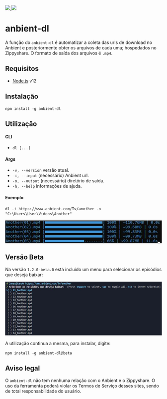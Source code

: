 <a href='https://www.npmjs.com/package/anbient-dl'>
    <img src='https://img.shields.io/npm/v/anbient-dl'>
</a>
<a href='https://www.npmjs.com/package/anbient-dl'>
    <img src='https://img.shields.io/npm/dt/anbient-dl'>
</a>

# anbient-dl

A função do `anbient-dl` é automatizar a coleta das urls de download no Anbient e posteriormente obter os arquivos de cada uma; hospedados no Zippyshare. O formato de saída dos arquivos é `.mp4`.

## Requisitos

- [Node.js](https://nodejs.org/en/) v12

## Instalação

```
npm install -g anbient-dl
```

## Utilização

#### CLI

- `dl [...]`

#### Args
- `-v, --version` versão atual.
- `-i, --input` (necessário) Anbient url.
- `-o, --output` (necessário) diretório de saída. 
- `-h, --help` informações de ajuda.

#### Exemplo
```
dl -i https://www.anbient.com/Tv/another -o "C:\Users\User\Videos\Another"
```

<img src='./assets/downloading.jpg'>

## Versão Beta

Na versão `1.2.0-beta.0` está incluído um menu para selecionar os episódios que deseja baixar:

<img src='./assets/menu.jpg'>

A utilização continua a mesma, para instalar, digite:

```
npm install -g anbient-dl@beta
```

## Aviso legal

O `anbient-dl` não tem nenhuma relação com o Anbient e o Zippyshare. O uso da ferramenta poderá violar os Termos de Serviço desses sites, sendo de total responsabilidade do usuário.